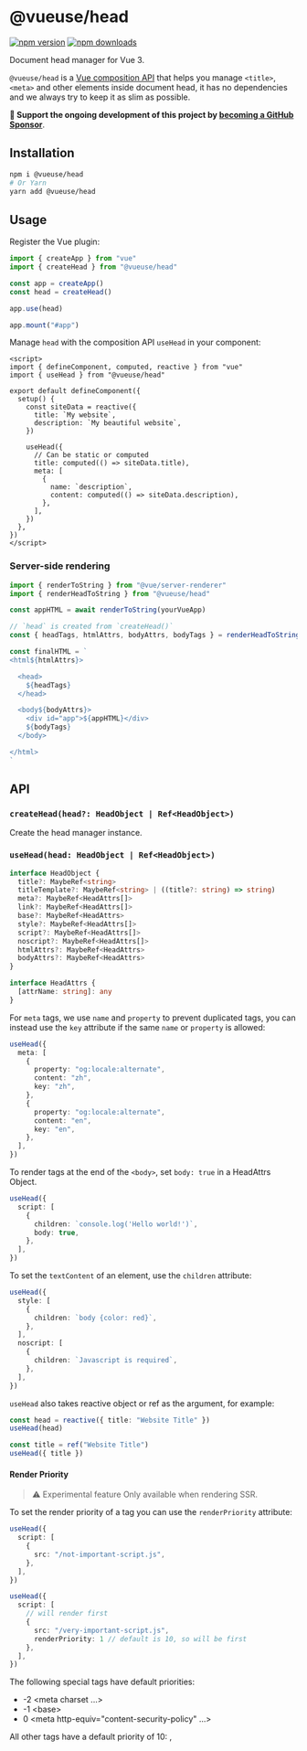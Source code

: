 # @vueuse/head

[![npm version](https://badgen.net/npm/v/@vueuse/head)](https://npm.im/@vueuse/head) [![npm downloads](https://badgen.net/npm/dm/@vueuse/head)](https://npm.im/@vueuse/head)

Document head manager for Vue 3.

`@vueuse/head` is a [Vue composition API](https://v3.vuejs.org/guide/composition-api-introduction.html) that helps you manage `<title>`, `<meta>` and other elements inside document head, it has no dependencies and we always try to keep it as slim as possible.

**💛 Support the ongoing development of this project by [becoming a GitHub Sponsor](https://github.com/sponsors/egoist)**.

## Installation

```bash
npm i @vueuse/head
# Or Yarn
yarn add @vueuse/head
```

## Usage

Register the Vue plugin:

```ts
import { createApp } from "vue"
import { createHead } from "@vueuse/head"

const app = createApp()
const head = createHead()

app.use(head)

app.mount("#app")
```

Manage `head` with the composition API `useHead` in your component:

```vue
<script>
import { defineComponent, computed, reactive } from "vue"
import { useHead } from "@vueuse/head"

export default defineComponent({
  setup() {
    const siteData = reactive({
      title: `My website`,
      description: `My beautiful website`,
    })

    useHead({
      // Can be static or computed
      title: computed(() => siteData.title),
      meta: [
        {
          name: `description`,
          content: computed(() => siteData.description),
        },
      ],
    })
  },
})
</script>
```

### Server-side rendering

```ts
import { renderToString } from "@vue/server-renderer"
import { renderHeadToString } from "@vueuse/head"

const appHTML = await renderToString(yourVueApp)

// `head` is created from `createHead()`
const { headTags, htmlAttrs, bodyAttrs, bodyTags } = renderHeadToString(head)

const finalHTML = `
<html${htmlAttrs}>

  <head>
    ${headTags}
  </head>

  <body${bodyAttrs}>
    <div id="app">${appHTML}</div>
    ${bodyTags}
  </body>

</html>
`
```

## API

### `createHead(head?: HeadObject | Ref<HeadObject>)`

Create the head manager instance.

### `useHead(head: HeadObject | Ref<HeadObject>)`

```ts
interface HeadObject {
  title?: MaybeRef<string>
  titleTemplate?: MaybeRef<string> | ((title?: string) => string)
  meta?: MaybeRef<HeadAttrs[]>
  link?: MaybeRef<HeadAttrs[]>
  base?: MaybeRef<HeadAttrs>
  style?: MaybeRef<HeadAttrs[]>
  script?: MaybeRef<HeadAttrs[]>
  noscript?: MaybeRef<HeadAttrs[]>
  htmlAttrs?: MaybeRef<HeadAttrs>
  bodyAttrs?: MaybeRef<HeadAttrs>
}

interface HeadAttrs {
  [attrName: string]: any
}
```

For `meta` tags, we use `name` and `property` to prevent duplicated tags, you can instead use the `key` attribute if the same `name` or `property` is allowed:

```ts
useHead({
  meta: [
    {
      property: "og:locale:alternate",
      content: "zh",
      key: "zh",
    },
    {
      property: "og:locale:alternate",
      content: "en",
      key: "en",
    },
  ],
})
```

To render tags at the end of the `<body>`, set `body: true` in a HeadAttrs Object.

```ts
useHead({
  script: [
    {
      children: `console.log('Hello world!')`,
      body: true,
    },
  ],
})
```

To set the `textContent` of an element, use the `children` attribute:

```ts
useHead({
  style: [
    {
      children: `body {color: red}`,
    },
  ],
  noscript: [
    {
      children: `Javascript is required`,
    },
  ],
})
```

`useHead` also takes reactive object or ref as the argument, for example:

```ts
const head = reactive({ title: "Website Title" })
useHead(head)
```

```ts
const title = ref("Website Title")
useHead({ title })
```

#### Render Priority

> :warning: Experimental feature
> Only available when rendering SSR.

To set the render priority of a tag you can use the `renderPriority` attribute:

```ts
useHead({
  script: [
    {
      src: "/not-important-script.js",
    },
  ],
})

useHead({
  script: [
    // will render first
    {
      src: "/very-important-script.js",
      renderPriority: 1 // default is 10, so will be first
    },
  ],
})
```

The following special tags have default priorities:

- -2 &lt;meta charset ...&gt;
- -1 &lt;base&gt;
- 0 &lt;meta http-equiv=&quot;content-security-policy&quot; ...&gt;

All other tags have a default priority of 10: <meta>, <script>, <link>, <style>, etc

### `<Head>`

Besides `useHead`, you can also manipulate head tags using the `<Head>` component:

```vue
<script setup lang="ts">
import { Head } from "@vueuse/head"
</script>

<template>
  <Head>
    <title>Hello World</title>
    <base href="/base" />
    <html lang="en-US" class="theme-dark" />
  </Head>
</template>
```

Note that you need to use `<html>` and `<body>` to set `htmlAttrs` and `bodyAttrs` respectively, children for these two tags and self-closing tags like `<meta>`, `<link>` and `<base>` are also ignored.

### `renderHeadToString(head: Head)`

- Returns: `HTMLResult`

```ts
export interface HTMLResult {
  // Tags in `<head>`
  readonly headTags: string
  // Attributes for `<html>`
  readonly htmlAttrs: string
  // Attributes for `<body>`
  readonly bodyAttrs: string
  // Tags in `<body>`
  readonly bodyTags: string
}
```

Render the head manager instance to HTML tags in string form.

## Sponsors

[![sponsors](https://sponsors-images.egoist.sh/sponsors.svg)](https://github.com/sponsors/egoist)

## License

MIT &copy; [EGOIST](https://egoist.sh)
